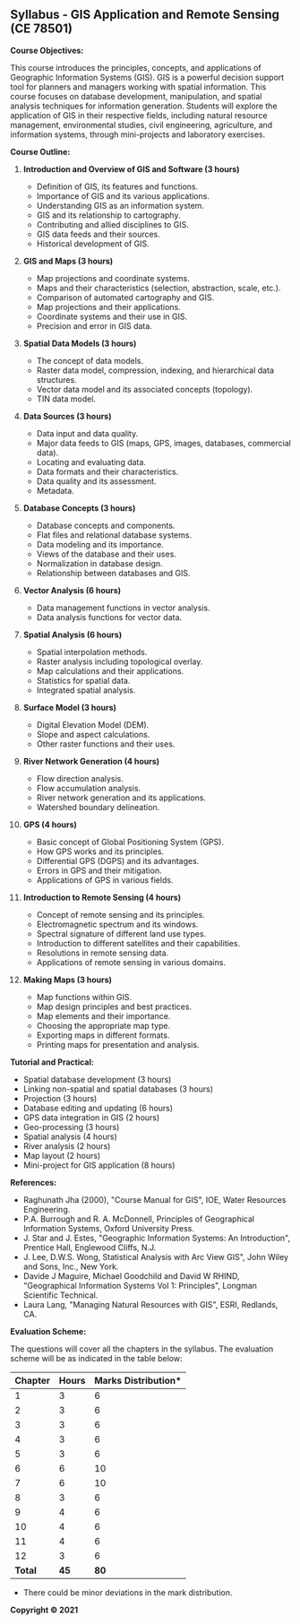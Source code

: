 ## Syllabus - GIS Application and Remote Sensing (CE 78501)

**Course Objectives:**

This course introduces the principles, concepts, and applications of Geographic Information Systems (GIS). GIS is a powerful decision support tool for planners and managers working with spatial information. This course focuses on database development, manipulation, and spatial analysis techniques for information generation. Students will explore the application of GIS in their respective fields, including natural resource management, environmental studies, civil engineering, agriculture, and information systems, through mini-projects and laboratory exercises.

**Course Outline:**

1. **Introduction and Overview of GIS and Software (3 hours)** 
    - Definition of GIS, its features and functions.
    - Importance of GIS and its various applications.
    - Understanding GIS as an information system.
    - GIS and its relationship to cartography.
    - Contributing and allied disciplines to GIS.
    - GIS data feeds and their sources.
    - Historical development of GIS.

2. **GIS and Maps (3 hours)**
    - Map projections and coordinate systems.
    - Maps and their characteristics (selection, abstraction, scale, etc.).
    - Comparison of automated cartography and GIS.
    - Map projections and their applications.
    - Coordinate systems and their use in GIS.
    - Precision and error in GIS data.

3. **Spatial Data Models (3 hours)**
    - The concept of data models.
    - Raster data model, compression, indexing, and hierarchical data structures.
    - Vector data model and its associated concepts (topology).
    - TIN data model.

4. **Data Sources (3 hours)**
    - Data input and data quality.
    - Major data feeds to GIS (maps, GPS, images, databases, commercial data).
    - Locating and evaluating data.
    - Data formats and their characteristics.
    - Data quality and its assessment.
    - Metadata.

5. **Database Concepts (3 hours)**
    - Database concepts and components.
    - Flat files and relational database systems.
    - Data modeling and its importance.
    - Views of the database and their uses.
    - Normalization in database design.
    - Relationship between databases and GIS.

6. **Vector Analysis (6 hours)**
    - Data management functions in vector analysis.
    - Data analysis functions for vector data.

7. **Spatial Analysis (6 hours)**
    - Spatial interpolation methods.
    - Raster analysis including topological overlay.
    - Map calculations and their applications.
    - Statistics for spatial data.
    - Integrated spatial analysis.

8. **Surface Model (3 hours)**
    - Digital Elevation Model (DEM).
    - Slope and aspect calculations.
    - Other raster functions and their uses.

9. **River Network Generation (4 hours)**
    - Flow direction analysis.
    - Flow accumulation analysis.
    - River network generation and its applications.
    - Watershed boundary delineation.

10. **GPS (4 hours)**
    - Basic concept of Global Positioning System (GPS).
    - How GPS works and its principles.
    - Differential GPS (DGPS) and its advantages.
    - Errors in GPS and their mitigation.
    - Applications of GPS in various fields.

11. **Introduction to Remote Sensing (4 hours)**
    - Concept of remote sensing and its principles.
    - Electromagnetic spectrum and its windows.
    - Spectral signature of different land use types.
    - Introduction to different satellites and their capabilities.
    - Resolutions in remote sensing data.
    - Applications of remote sensing in various domains.

12. **Making Maps (3 hours)**
    - Map functions within GIS.
    - Map design principles and best practices.
    - Map elements and their importance.
    - Choosing the appropriate map type.
    - Exporting maps in different formats.
    - Printing maps for presentation and analysis.

**Tutorial and Practical:**

- Spatial database development (3 hours)
- Linking non-spatial and spatial databases (3 hours)
- Projection (3 hours)
- Database editing and updating (6 hours)
- GPS data integration in GIS (2 hours)
- Geo-processing (3 hours)
- Spatial analysis (4 hours)
- River analysis (2 hours)
- Map layout (2 hours)
- Mini-project for GIS application (8 hours)

**References:**

- Raghunath Jha (2000), "Course Manual for GIS", IOE, Water Resources Engineering.
- P.A. Burrough and R. A. McDonnell, Principles of Geographical Information Systems, Oxford University Press.
- J. Star and J. Estes, "Geographic Information Systems: An Introduction", Prentice Hall, Englewood Cliffs, N.J.
- J. Lee, D.W.S. Wong, Statistical Analysis with Arc View GIS", John Wiley and Sons, Inc., New York.
- Davide J Maguire, Michael Goodchild and David W RHIND, "Geographical Information Systems Vol 1: Principles", Longman Scientific Technical.
- Laura Lang, "Managing Natural Resources with GIS", ESRI, Redlands, CA.

**Evaluation Scheme:**

The questions will cover all the chapters in the syllabus. The evaluation scheme will be as indicated in the table below:

| Chapter | Hours | Marks Distribution* |
|---|---|---|
| 1 | 3 | 6 |
| 2 | 3 | 6 |
| 3 | 3 | 6 |
| 4 | 3 | 6 |
| 5 | 3 | 6 |
| 6 | 6 | 10 |
| 7 | 6 | 10 |
| 8 | 3 | 6 |
| 9 | 4 | 6 |
| 10 | 4 | 6 |
| 11 | 4 | 6 |
| 12 | 3 | 6 |
| **Total** | **45** | **80** |

* There could be minor deviations in the mark distribution.

**Copyright &copy; 2021** 
